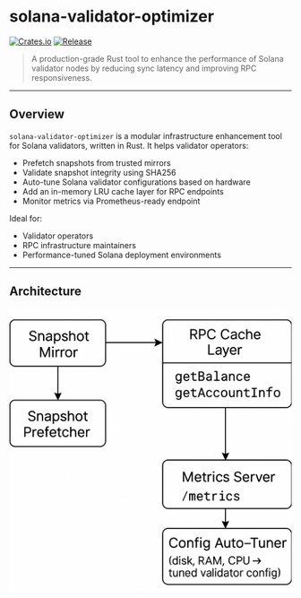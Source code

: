 # solana-validator-optimizer

[![Crates.io](https://img.shields.io/crates/v/solana-validator-optimizer.svg)](https://crates.io/crates/solana-validator-optimizer)
[![Release](https://img.shields.io/github/v/release/0rlych1kk4/solana-validator-optimizer?display_name=tag)](https://github.com/0rlych1kk4/solana-validator-optimizer/releases)

> A production-grade Rust tool to enhance the performance of Solana validator nodes by reducing sync latency and improving RPC responsiveness.

---

##  Overview

`solana-validator-optimizer` is a modular infrastructure enhancement tool for Solana validators, written in Rust. It helps validator operators:

- Prefetch snapshots from trusted mirrors
- Validate snapshot integrity using SHA256
- Auto-tune Solana validator configurations based on hardware
- Add an in-memory LRU cache layer for RPC endpoints
- Monitor metrics via Prometheus-ready endpoint

Ideal for:
- Validator operators
- RPC infrastructure maintainers
- Performance-tuned Solana deployment environments

---

##  Architecture

![Architecture Overview](docs/architecture.png)

